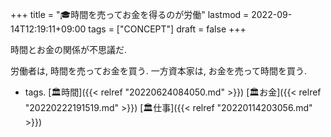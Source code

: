+++
title = "🎓時間を売ってお金を得るのが労働"
lastmod = 2022-09-14T12:19:11+09:00
tags = ["CONCEPT"]
draft = false
+++

時間とお金の関係が不思議だ.

労働者は, 時間を売ってお金を買う. 一方資本家は, お金を売って時間を買う.

-   tags. [🏛時間]({{< relref "20220624084050.md" >}}) [🏛お金]({{< relref "20220222191519.md" >}}) [🏛仕事]({{< relref "20220114203056.md" >}})
